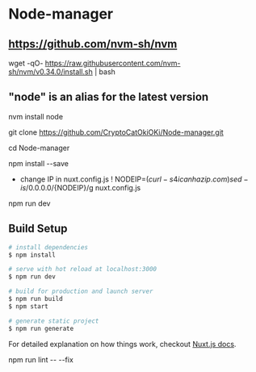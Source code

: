 # Node-manager

## https://github.com/nvm-sh/nvm
wget -qO- https://raw.githubusercontent.com/nvm-sh/nvm/v0.34.0/install.sh | bash

## "node" is an alias for the latest version
nvm install node 

git clone https://github.com/CryptoCatOkiOKi/Node-manager.git

cd Node-manager

npm install --save

* change IP in nuxt.config.js !
NODEIP=$(curl -s4 icanhazip.com)
sed -i s/0.0.0.0/${NODEIP}/g nuxt.config.js

npm run dev

## Build Setup

``` bash
# install dependencies
$ npm install

# serve with hot reload at localhost:3000
$ npm run dev

# build for production and launch server
$ npm run build
$ npm start

# generate static project
$ npm run generate
```

For detailed explanation on how things work, checkout [Nuxt.js docs](https://nuxtjs.org).

npm run lint -- --fix
